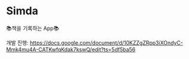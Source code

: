 # Simda
📚책을 기록하는 App📚

개발 진행: https://docs.google.com/document/d/10KZZgZRpp3iXOndyC-Mmk4mu4A-CATKwfqKdak7kswQ/edit?ts=5df5ba56